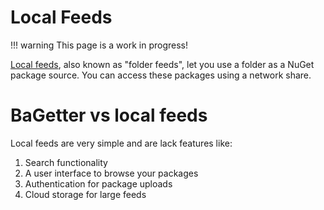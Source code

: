 # Local Feeds

!!! warning
    This page is a work in progress!

[Local feeds](https://docs.microsoft.com/en-us/nuget/hosting-packages/local-feeds), also known as "folder feeds", let you
use a folder as a NuGet package source. You can access these packages using a network share.

# BaGetter vs local feeds

Local feeds are very simple and are lack features like:

1. Search functionality
1. A user interface to browse your packages
1. Authentication for package uploads
1. Cloud storage for large feeds
